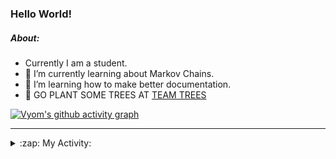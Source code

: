 ### Hello World!

##### About:
- Currently I am a student.
- 🌱 I’m currently learning about Markov Chains.
- 🌱 I’m learning how to make better documentation.
- 🌱 GO PLANT SOME TREES AT [TEAM TREES](https://teamtrees.org/)

[![Vyom's github activity graph](https://activity-graph.herokuapp.com/graph?username=Vyvy-vi)](https://github.com/ashutosh00710/github-readme-activity-graph)

---
<details>
  <summary>:zap: My Activity:</summary>
  
<!--START_SECTION:waka-->
![Code Time](http://img.shields.io/badge/Code%20Time-826%20hrs%208%20mins-blue)

**I'm a Night 🦉** 

```text
🌞 Morning    67 commits     ██░░░░░░░░░░░░░░░░░░░░░░░   8.38% 
🌆 Daytime    195 commits    ██████░░░░░░░░░░░░░░░░░░░   24.38% 
🌃 Evening    271 commits    ████████░░░░░░░░░░░░░░░░░   33.88% 
🌙 Night      267 commits    ████████░░░░░░░░░░░░░░░░░   33.38%

```
📅 **I'm Most Productive on Sunday** 

```text
Monday       77 commits     ██░░░░░░░░░░░░░░░░░░░░░░░   9.62% 
Tuesday      131 commits    ████░░░░░░░░░░░░░░░░░░░░░   16.38% 
Wednesday    125 commits    ████░░░░░░░░░░░░░░░░░░░░░   15.62% 
Thursday     106 commits    ███░░░░░░░░░░░░░░░░░░░░░░   13.25% 
Friday       108 commits    ███░░░░░░░░░░░░░░░░░░░░░░   13.5% 
Saturday     92 commits     ███░░░░░░░░░░░░░░░░░░░░░░   11.5% 
Sunday       161 commits    █████░░░░░░░░░░░░░░░░░░░░   20.12%

```


📊 **This Week I Spent My Time On** 

```text
🔥 Editors: 
VS Code                  14 hrs 9 mins       ██████████████████████░░░   88.38% 
Vim                      1 hr 51 mins        ███░░░░░░░░░░░░░░░░░░░░░░   11.62%

🐱‍💻 Projects: 
praise                   7 hrs 26 mins       ███████████░░░░░░░░░░░░░░   46.46% 
developer-rubric-discord-6 hrs 45 mins       ██████████░░░░░░░░░░░░░░░   42.14% 
phishing-check-bot       33 mins             ░░░░░░░░░░░░░░░░░░░░░░░░░   3.45% 
discord-bot              23 mins             ░░░░░░░░░░░░░░░░░░░░░░░░░   2.49% 
onboarding-bot           18 mins             ░░░░░░░░░░░░░░░░░░░░░░░░░   1.93%

```


 Last Updated on 17/06/2022 21:04:48 UTC
<!--END_SECTION:waka-->
</details>
